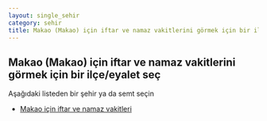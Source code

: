 ```yaml
---
layout: single_sehir
category: sehir
title: Makao (Makao) için iftar ve namaz vakitlerini görmek için bir ilçe/eyalet seç
---
```



## Makao (Makao) için iftar ve namaz vakitlerini görmek için bir ilçe/eyalet seç

Aşağıdaki listeden bir şehir ya da semt seçin


* [Makao için iftar ve namaz vakitleri](/iftar.html?sehir=Makao&ulke=Makao&state=Makao)

